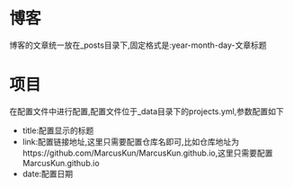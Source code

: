 # 博客
博客的文章统一放在_posts目录下,固定格式是:year-month-day-文章标题
# 项目
在配置文件中进行配置,配置文件位于_data目录下的projects.yml,参数配置如下
<ul>
	<li>title:配置显示的标题</li>
	<li>link:配置链接地址,这里只需要配置仓库名即可,比如仓库地址为https://github.com/MarcusKun/MarcusKun.github.io,这里只需要配置MarcusKun.github.io</li>
	<li>date:配置日期</li>
</ul>
